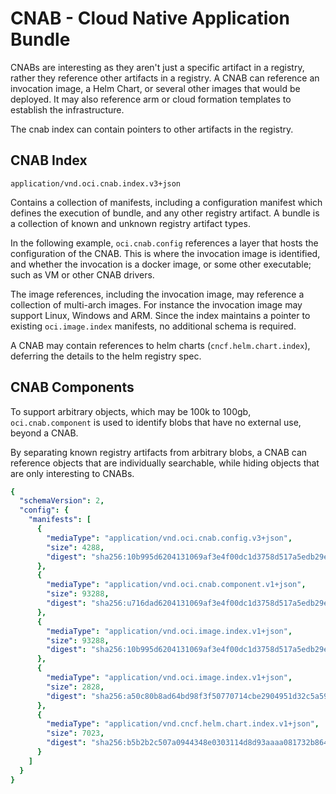 # CNAB - Cloud Native Application Bundle

CNABs are interesting as they aren't just a specific artifact in a registry, rather they reference other artifacts in a registry. A CNAB can reference an invocation image, a Helm Chart, or several other images that would be deployed. It may also reference arm or cloud formation templates to establish the infrastructure.

The cnab index can contain pointers to other artifacts in the registry. 

## CNAB Index

`application/vnd.oci.cnab.index.v3+json`

Contains a collection of manifests, including a configuration manifest which defines the execution of bundle, and any other registry artifact. A bundle is a collection of known and unknown registry artifact types.

In the following example, `oci.cnab.config` references a layer that hosts the configuration of the CNAB. This is where the invocation image is identified, and whether the invocation is a docker image, or some other executable; such as VM or other CNAB drivers.

The image references, including the invocation image, may reference a collection of multi-arch images. For instance the invocation image may support Linux, Windows and ARM. Since the index maintains a pointer to existing `oci.image.index` manifests, no additional schema is required.

A CNAB may contain references to helm charts (`cncf.helm.chart.index`), deferring the details to the helm registry spec. 

## CNAB Components

To support arbitrary objects, which may be 100k to 100gb, `oci.cnab.component` is used to identify blobs that have no external use, beyond a CNAB. 

By separating known registry artifacts from arbitrary blobs, a CNAB can reference objects that are individually searchable, while hiding objects that are only interesting to CNABs.

```yaml
{
  "schemaVersion": 2,
  "config": {
    "manifests": [
      {
        "mediaType": "application/vnd.oci.cnab.config.v3+json",
        "size": 4288,
        "digest": "sha256:10b995d6204131069af3e4f00dc1d3758d517a5edb29e5757d3c2858d5613127"
      },
      {
        "mediaType": "application/vnd.oci.cnab.component.v1+json",
        "size": 93288,
        "digest": "sha256:u716dad6204131069af3e4f00dc1d3758d517a5edb29e5757d3c2858d5271612"
      },
      {
        "mediaType": "application/vnd.oci.image.index.v1+json",
        "size": 93288,
        "digest": "sha256:10b995d6204131069af3e4f00dc1d3758d517a5edb29e5757d3c2858d5613127"
      },
      {
        "mediaType": "application/vnd.oci.image.index.v1+json",
        "size": 2828,
        "digest": "sha256:a50c80b8ad64bd98f3f50770714cbe2904951d32c5a59860f74eb7b89958eb5e"
      },
      {
        "mediaType": "application/vnd.cncf.helm.chart.index.v1+json",
        "size": 7023,
        "digest": "sha256:b5b2b2c507a0944348e0303114d8d93aaaa081732b86451d9bce1f432a537bc7"
      }
    ]
  }
}
```
